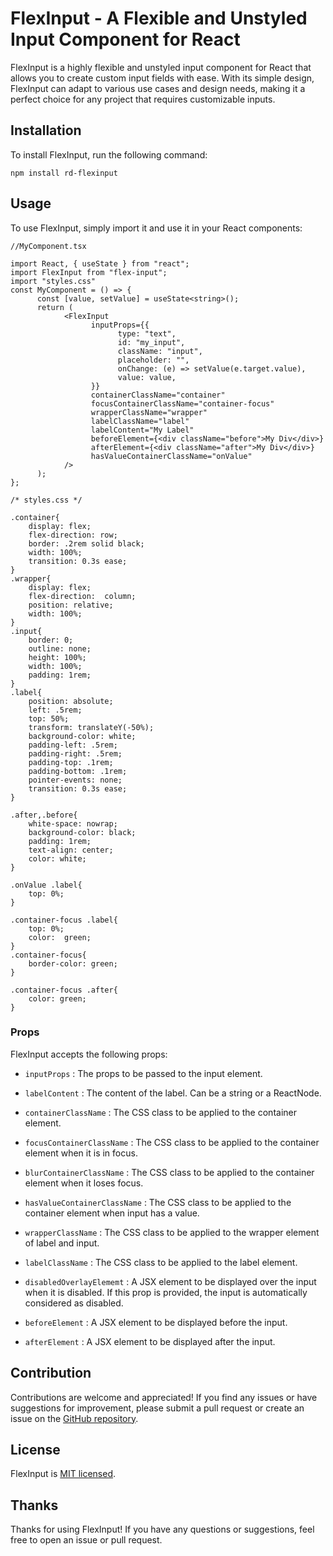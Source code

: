 FlexInput - A Flexible and Unstyled Input Component for React
=============================================================

FlexInput is a highly flexible and unstyled input component for React that allows you to create custom input fields with ease. With its simple design, FlexInput can adapt to various use cases and design needs, making it a perfect choice for any project that requires customizable inputs.

Installation
------------

To install FlexInput, run the following command:


```
npm install rd-flexinput
```

Usage
-----

To use FlexInput, simply import it and use it in your React components:


```
//MyComponent.tsx

import React, { useState } from "react";
import FlexInput from "flex-input";
import "styles.css"
const MyComponent = () => {
      const [value, setValue] = useState<string>();
      return (
            <FlexInput
                  inputProps={{
                        type: "text",
                        id: "my_input",
                        className: "input",
                        placeholder: "",
                        onChange: (e) => setValue(e.target.value),
                        value: value,
                  }}
                  containerClassName="container"
                  focusContainerClassName="container-focus"            
                  wrapperClassName="wrapper"
                  labelClassName="label"
                  labelContent="My Label"
                  beforeElement={<div className="before">My Div</div>}
                  afterElement={<div className="after">My Div</div>}
                  hasValueContainerClassName="onValue"
            />     
      );
};
```

```
/* styles.css */

.container{
    display: flex;
    flex-direction: row;
    border: .2rem solid black;
    width: 100%;
    transition: 0.3s ease;
}
.wrapper{
    display: flex;
    flex-direction:  column;
    position: relative;
    width: 100%;
}
.input{
    border: 0;
    outline: none;
    height: 100%;
    width: 100%;
    padding: 1rem;
}
.label{
    position: absolute;
    left: .5rem;
    top: 50%;
    transform: translateY(-50%);
    background-color: white;
    padding-left: .5rem;
    padding-right: .5rem;
    padding-top: .1rem;
    padding-bottom: .1rem;
    pointer-events: none;
    transition: 0.3s ease;
}

.after,.before{
    white-space: nowrap;
    background-color: black;
    padding: 1rem;
    text-align: center;
    color: white;
}

.onValue .label{
    top: 0%;
}

.container-focus .label{
    top: 0%;
    color:  green;
}
.container-focus{
    border-color: green;
}

.container-focus .after{
    color: green;
}
```


### Props

FlexInput accepts the following props:


* `inputProps` : The props to be passed to the input element.

* `labelContent` : The content of the label. Can be a string or a ReactNode.

* `containerClassName` : The CSS class to be applied to the container element.

* `focusContainerClassName` : The CSS class to be applied to the container element when it is in focus.

* `blurContainerClassName` : The CSS class to be applied to the container element when it loses focus.

* `hasValueContainerClassName` : The CSS class to be applied to the container element when input has a value.

* `wrapperClassName` : The CSS class to be applied to the wrapper element of label and input.

* `labelClassName` : The CSS class to be applied to the label element.

* `disabledOverlayElememt` : A JSX element to be displayed over the input when it is disabled. If this prop is provided, the input is automatically considered as disabled.

* `beforeElement` : A JSX element to be displayed before the input.

* `afterElement` : A JSX element to be displayed after the input.

Contribution
------------

Contributions are welcome and appreciated! If you find any issues or have suggestions for improvement, please submit a pull request or create an issue on the [GitHub repository](https://github.com/developerx167/rd-flexinput/issues).

License
-------

FlexInput is [MIT licensed](https://github.com/developerx167/rd-flexinput/blob/master/LICENSE).

Thanks
------

Thanks for using FlexInput! If you have any questions or suggestions, feel free to open an issue or pull request.